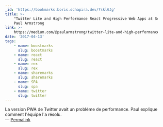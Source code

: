 ```yaml
---
_id: 'https://bookmarks.boris.schapira.dev/?sklGJg'
title: >-
    "Twitter Lite and High Performance React Progressive Web Apps at Scale",
    Paul Armstrong
link: >-
    https://medium.com/@paularmstrong/twitter-lite-and-high-performance-react-progressive-web-apps-at-scale-d28a00e780a3
date: '2017-04-13'
tags:
    - name: boostmarks
      slug: boostmarks
    - name: react
      slug: react
    - name: rex
      slug: rex
    - name: sharemarks
      slug: sharemarks
    - name: SPA
      slug: spa
    - name: twitter
      slug: twitter
---
```


La version PWA de Twitter avait un problème de performance. Paul explique
comment l'équipe l'a résolu. <br>&#8212;
<a href="https://bookmarks.boris.schapira.dev/?sklGJg" title="Permalink">Permalink</a>

